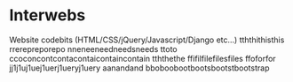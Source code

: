 Interwebs
=========

Website codebits (HTML/CSS/jQuery/Javascript/Django etc...)
tththithisthis rrerepreporepo nneneeneedneedsneeds ttoto ccoconcontcontacontaicontaincontain tththethe ffifilfilefilesfiles ffoforfor jj1j1uj1uej1uerj1ueryj1uery aanandand bboboobootbootsbootstbootstrap
